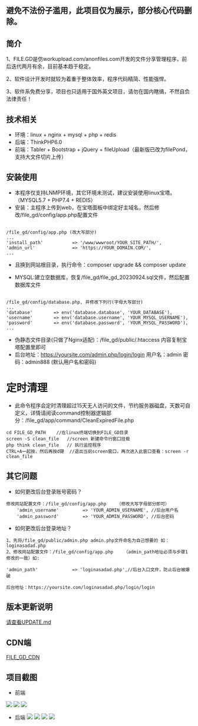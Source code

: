 ## 避免不法份子滥用，此项目仅为展示，部分核心代码删除。



## 简介

1、FILE.GD是仿workupload.com/anonfiles.com开发的文件分享管理程序，前后迭代两月有余，目前基本趋于稳定。

2、软件设计开发时就较为着重于整体效率，程序代码精简、性能强悍。

3、软件系免费分享，项目也只适用于国外英文项目，请勿在国内瞎搞，不然自负法律责任！  
  




## 技术相关

* 环境：linux + nginx + mysql + php + redis
* 后端：ThinkPHP6.0
* 前端：Tabler + Bootstrap + jQuery + fileUpload（最新版已改为filePond，支持大文件切片上传）

## 安装使用

* 本程序仅支持LNMP环境，其它环境未测试，建议安装使用linux宝塔。（MYSQL5.7 + PHP7.4 + REDIS）
* 安装：主程序上传到web，在宝塔面板中绑定好主域名，然后修改/file_gd/config/app.php配置文件 

~~~

/file_gd/config/app.php (改大写部分)
...
'install_path'           => '/www/wwwroot/YOUR_SITE_PATH/',  
'admin_url'              => 'https://YOUR_DOMAIN.COM/', 
...
~~~

* 且换到网站根目录，执行命令：composer upgrade && composer update






* MYSQL:建立空数据库，恢复/file_gd/file_gd_20230924.sql文件，然后配置数据库文件
~~~

/file_gd/config/database.php, 并修改下列行(字母大写部分)
...
'database'        => env('database.database', 'YOUR_DATABASE'),
'username'        => env('database.username', 'YOUR_MYSQL_USERNAME'),
'password'        => env('database.password', 'YOUR_MYSQL_PASSWORD'),
...
~~~

* 伪静态文件目录(只做了Nginx适配)：/file_gd/public/.htaccess  内容复制宝塔配置里即可
* 后台地址：https://yoursite.com/admin.php/login/login  用户名：admin  密码：admin888 (默认用户名和密码)

# 定时清理

* 此命令程序会定时清理超过15天无人访问的文件，节约服务器磁盘，天数可自定义，详情请阅读command控制器逻辑部分：/file_gd/app/command/CleanExpiredFile.php

~~~
cd FILE_GD_PATH    //在linux终端切换到FILE_GD目录
screen -S clean_file   //screen 新建命令行窗口挂载
php think clean_file   // 执行监控程序
CTRL+A一起按，然后再按d键  //退出当前screen窗口，再次进入此窗口查看：screen -r clean_file
~~~


## 其它问题

* 如何更改后台登录账号密码？
~~~
修改网站配置文件：/file_gd/config/app.php    （修改大写字母部分即可）
    'admin_username'         => 'YOUR_ADMIN_USERNAME', //后台用户名
    'admin_password'         => 'YOUR_ADMIN_PASSWORD', //后台密码
~~~


* 如何更改后台登录地址？
~~~
1、先将/file_gd/public/admin.php admin.php文件命名为自己想要的 如：loginasadad.php
2、修改网站配置文件：/file_gd/config/app.php    （admin_path地址必须与步骤1修改的一致）如:

'admin_path'             => 'loginasadad.php',//后台入口文件，防止后台被爆破

后台地址：https://yoursite.com/loginasadad.php/login/login
~~~

## 版本更新说明

[请查看UPDATE.md](https://github.com/PHPCODE123/file_gd/blob/master/UPDATE.md "UPDATE")






## CDN端
[FILE_GD_CDN](https://github.com/PHPCODE123/file_gd_cdn "FILE_GD_CDN")


## 项目截图
* 前端    

![](/public/static/images/1.png)
![](/public/static/images/2.png)
![](/public/static/images/3.png)  

* 后端
![](/public/static/images/4.png)
![](/public/static/images/5.png)
![](/public/static/images/6.png)
![](/public/static/images/7.png)
